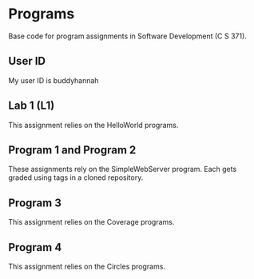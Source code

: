 # Programs
Base code for program assignments in Software Development (C S 371). 

## User ID
My user ID is buddyhannah

## Lab 1 (L1)
This assignment relies on the HelloWorld programs. 

## Program 1 and Program 2
These assignments rely on the SimpleWebServer program. Each gets graded using tags in a cloned repository. 

## Program 3
This assignment relies on the Coverage programs. 

## Program 4
This assignment relies on the Circles programs. 



